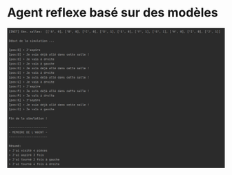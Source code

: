 # Agent reflexe basé sur des modèles

![Exécution du programme](https://github.com/RemiFELIN/AC_Workspace/blob/main/agent_reflexe_modele/img/agent_reflexe_modele_output.png)